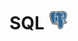 <h1>
  SQL
  <img src="https://github.com/devicons/devicon/blob/master/icons/postgresql/postgresql-original.svg" width="30px"/>
</h1>                                                                                                                             
                                                                                                                             

